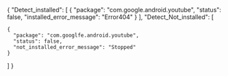 {
  "Detect_installed": [
    {
      "package": "com.google.android.youtube",
      "status": false,
      "installed_error_message": "Error404"
    }
  ],
  "Detect_Not_installed": [

    {
      "package": "com.googlfe.android.youtube",
      "status": false,
      "not_installed_error_message": "Stopped"
    }
  ]
}
